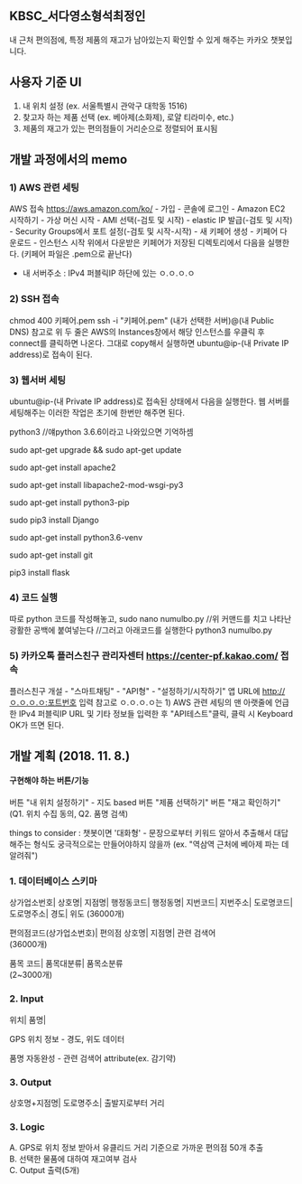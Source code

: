 ## KBSC_서다영소형석최정인

내 근처 편의점에, 특정 제품의 재고가 남아있는지 확인할 수 있게 해주는 카카오 챗봇입니다.

## 사용자 기준 UI
1) 내 위치 설정 (ex. 서울특별시 관악구 대학동 1516)
2) 찾고자 하는 제품 선택 (ex. 베아제(소화제), 로얄 티라미수, etc.)
3) 제품의 재고가 있는 편의점들이 거리순으로 정렬되어 표시됨

## 개발 과정에서의 memo

### 1) AWS 관련 세팅
AWS 접속 https://aws.amazon.com/ko/ - 가입 - 콘솔에 로그인 - Amazon EC2 시작하기 - 가상 머신 시작 - AMI 선택(-검토 및 시작) - elastic IP 발급(-검토 및 시작) - Security Groups에서 포트 설정(-검토 및 시작-시작) - 새 키페어 생성 - 키페어 다운로드 - 인스턴스 시작
위에서 다운받은 키페어가 저장된 디렉토리에서 다음을 실행한다. (키페어 파일은 .pem으로 끝난다)
- 내 서버주소 : IPv4 퍼블릭IP 하단에 있는 ㅇ.ㅇ.ㅇ.ㅇ

### 2) SSH 접속
chmod 400 키페어.pem
ssh -i "키페어.pem" (내가 선택한 서버)@(내 Public DNS)
참고로 위 두 줄은 AWS의 Instances창에서 해당 인스턴스를 우클릭 후 connect를 클릭하면 나온다.
그대로 copy해서 실행하면 ubuntu@ip-(내 Private IP address)로 접속이 된다.

### 3) 웹서버 세팅
ubuntu@ip-(내 Private IP address)로 접속된 상태에서 다음을 실행한다.
웹 서버를 세팅해주는 이러한 작업은 초기에 한번만 해주면 된다.

python3 //얘python 3.6.6이라고 나와있으면 기억하셈

sudo apt-get upgrade && sudo apt-get update

sudo apt-get install apache2

sudo apt-get install libapache2-mod-wsgi-py3

sudo apt-get install python3-pip

sudo pip3 install Django

sudo apt-get install python3.6-venv

sudo apt-get install git

pip3 install flask

### 4) 코드 실행

따로 python 코드를 작성해놓고,
sudo nano numulbo.py
//위 커맨드를 치고 나타난 광활한 공백에 붙여넣는다
//그러고 아래코드를 실행한다
python3 numulbo.py

### 5) 카카오톡 플러스친구 관리자센터 https://center-pf.kakao.com/ 접속
플러스친구 개설 - "스마트채팅" - "API형" - "설정하기/시작하기"
앱 URL에 http://ㅇ.ㅇ.ㅇ.ㅇ:포트번호 입력
참고로 ㅇ.ㅇ.ㅇ.ㅇ는 1) AWS 관련 세팅의 맨 아랫줄에 언급한 IPv4 퍼블릭IP
URL 및 기타 정보들 입력한 후 "API테스트"클릭, 클릭 시 Keyboard OK가 뜨면 된다.


## 개발 계획 (2018. 11. 8.)

#### 구현해야 하는 버튼/기능
버튼 "내 위치 설정하기" - 지도 based 
버튼 "제품 선택하기"
버튼 "재고 확인하기"
(Q1. 위치 수집 동의, Q2. 품명 검색)

things to consider : 챗봇이면 '대화형' - 문장으로부터 키워드 알아서 추출해서 대답해주는 형식도 궁극적으로는 만들어야하지 않을까
(ex. "역삼역 근처에 베아제 파는 데 알려줘")

### 1. 데이터베이스 스키마										
										
상가업소번호|	상호명|	지점명|	행정동코드|	행정동명|	지번코드|	지번주소|	도로명코드|	도로명주소|	경도|	위도
(36000개)										
										
편의점코드(상가업소번호)|	편의점 상호명|	지점명|	관련 검색어							
(36000개)										
										
품목 코드|	품목대분류|	품목소분류								
(2~3000개)										
										
### 2. Input										
위치|	품명|	

GPS 위치 정보 - 경도, 위도 데이터	

품명 자동완성 - 관련 검색어 attribute(ex. 감기약)									

### 3. Output										
상호명+지점명|	도로명주소|	출발지로부터 거리								
										
										
### 3. Logic										
A. GPS로 위치 정보 받아서 유클리드 거리 기준으로 가까운 편의점 50개 추출								
B. 선택한 물품에 대하여 재고여부 검사										
C. Output 출력(5개)										
